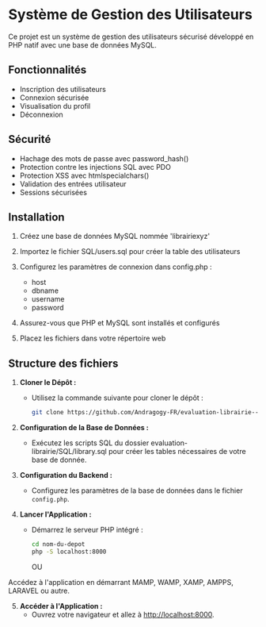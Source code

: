 # Système de Gestion des Utilisateurs

Ce projet est un système de gestion des utilisateurs sécurisé développé en PHP natif avec une base de données MySQL.

## Fonctionnalités

- Inscription des utilisateurs
- Connexion sécurisée
- Visualisation du profil
- Déconnexion

## Sécurité

- Hachage des mots de passe avec password_hash()
- Protection contre les injections SQL avec PDO
- Protection XSS avec htmlspecialchars()
- Validation des entrées utilisateur
- Sessions sécurisées

## Installation

1. Créez une base de données MySQL nommée 'librairiexyz'

2. Importez le fichier SQL/users.sql pour créer la table des utilisateurs

3. Configurez les paramètres de connexion dans config.php :
   - host
   - dbname
   - username
   - password

4. Assurez-vous que PHP et MySQL sont installés et configurés

5. Placez les fichiers dans votre répertoire web

## Structure des fichiers

1. **Cloner le Dépôt :**
   - Utilisez la commande suivante pour cloner le dépôt :
     ```bash
     git clone https://github.com/Andragogy-FR/evaluation-librairie---Sujet-2
     ```

2. **Configuration de la Base de Données :**
   - Exécutez les scripts SQL du dossier evaluation-librairie/SQL/library.sql pour créer les tables nécessaires de votre base de donnée.

3. **Configuration du Backend :**
   - Configurez les paramètres de la base de données dans le fichier `config.php`.

4. **Lancer l'Application :**
   - Démarrez le serveur PHP intégré :
     ```bash
     cd nom-du-depot
     php -S localhost:8000
     ```

     OU

Accédez à l'application en démarrant MAMP, WAMP, XAMP, AMPPS, LARAVEL ou autre.

5. **Accéder à l'Application :**
   - Ouvrez votre navigateur et allez à [http://localhost:8000](http://localhost:8000).
